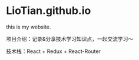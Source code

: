 # LioTian.github.io
this is my website.

项目介绍：记录&分享技术学习知识点，一起交流学习～

技术栈：React + Redux + React-Router
